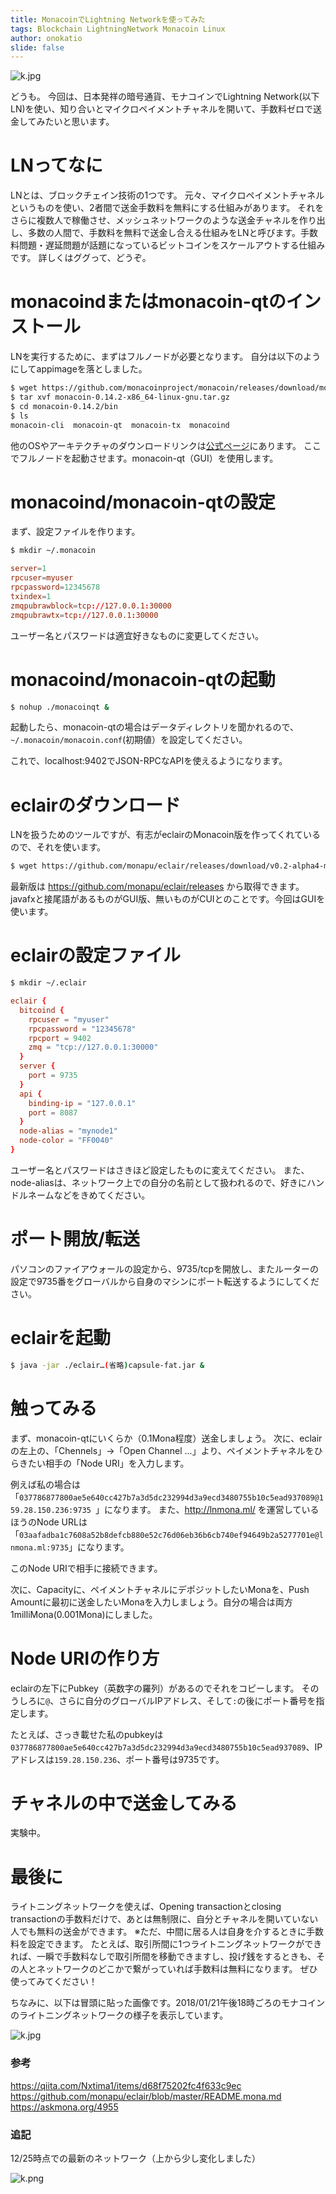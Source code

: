 ```yaml
---
title: MonacoinでLightning Networkを使ってみた
tags: Blockchain LightningNetwork Monacoin Linux
author: onokatio
slide: false
---
```

![k.jpg](https://qiita-image-store.s3.amazonaws.com/0/154157/6cd93fc5-2a9f-f7c9-8227-81bfd688172b.jpeg)


どうも。
今回は、日本発祥の暗号通貨、モナコインでLightning Network(以下LN)を使い、知り合いとマイクロペイメントチャネルを開いて、手数料ゼロで送金してみたいと思います。


# LNってなに

LNとは、ブロックチェイン技術の1つです。
元々、マイクロペイメントチャネルというものを使い、2者間で送金手数料を無料にする仕組みがあります。
それをさらに複数人で稼働させ、メッシュネットワークのような送金チャネルを作り出し、多数の人間で、手数料を無料で送金し合える仕組みをLNと呼びます。手数料問題・遅延問題が話題になっているビットコインをスケールアウトする仕組みです。
詳しくはググって、どうぞ。

# monacoindまたはmonacoin-qtのインストール

LNを実行するために、まずはフルノードが必要となります。
自分は以下のようにしてappimageを落としました。

```bash
$ wget https://github.com/monacoinproject/monacoin/releases/download/monacoin-0.14.2/monacoin-0.14.2-x86_64-linux-gnu.tar.gz
$ tar xvf monacoin-0.14.2-x86_64-linux-gnu.tar.gz
$ cd monacoin-0.14.2/bin
$ ls
monacoin-cli  monacoin-qt  monacoin-tx  monacoind
```

他のOSやアーキテクチャのダウンロードリンクは[公式ページ](https://monacoin.org/)にあります。
ここでフルノードを起動させます。monacoin-qt（GUI）を使用します。

# monacoind/monacoin-qtの設定
まず、設定ファイルを作ります。

```bash
$ mkdir ~/.monacoin
```

```ini:~/.monacoin/monacoin.conf
server=1
rpcuser=myuser
rpcpassword=12345678
txindex=1
zmqpubrawblock=tcp://127.0.0.1:30000
zmqpubrawtx=tcp://127.0.0.1:30000
```

ユーザー名とパスワードは適宜好きなものに変更してください。

# monacoind/monacoin-qtの起動

```bash
$ nohup ./monacoinqt &
```
起動したら、monacoin-qtの場合はデータディレクトリを聞かれるので、`~/.monacoin/monacoin.conf`(初期値）を設定してください。

これで、localhost:9402でJSON-RPCなAPIを使えるようになります。


# eclairのダウンロード

LNを扱うためのツールですが、有志がeclairのMonacoin版を作ってくれているので、それを使います。

```bash
$ wget https://github.com/monapu/eclair/releases/download/v0.2-alpha4-mona2/eclair-node-javafx_2.11-0.2-SNAPSHOT-mona2-8ee486c-capsule-fat.jar
```

最新版は https://github.com/monapu/eclair/releases から取得できます。javafxと接尾語があるものがGUI版、無いものがCUIとのことです。今回はGUIを使います。

# eclairの設定ファイル

```bash
$ mkdir ~/.eclair
```

```ini:~/.eclair/eclair.conf
eclair {
  bitcoind {
    rpcuser = "myuser"
    rpcpassword = "12345678"
    rpcport = 9402
    zmq = "tcp://127.0.0.1:30000"
  }
  server {
    port = 9735
  }
  api {
    binding-ip = "127.0.0.1"
    port = 8087
  }
  node-alias = "mynode1"
  node-color = "FF0040"
}
```

ユーザー名とパスワードはさきほど設定したものに変えてください。
また、node-aliasは、ネットワーク上での自分の名前として扱われるので、好きにハンドルネームなどをきめてください。

# ポート開放/転送

パソコンのファイアウォールの設定から、9735/tcpを開放し、またルーターの設定で9735番をグローバルから自身のマシンにポート転送するようにしてください。

# eclairを起動

```bash
$ java -jar ./eclair…(省略)capsule-fat.jar &
```

# 触ってみる

まず、monacoin-qtにいくらか（0.1Mona程度）送金しましょう。
次に、eclairの左上の、「Chennels」→「Open Channel ...」より、ペイメントチャネルをひらきたい相手の「Node URI」を入力します。

例えば私の場合は「`037786877800ae5e640cc427b7a3d5dc232994d3a9ecd3480755b10c5ead937089@159.28.150.236:9735
`」になります。
また、http://lnmona.ml/ を運営しているほうのNode URLは「`03aafadba1c7608a52b8defcb880e52c76d06eb36b6cb740ef94649b2a5277701e@lnmona.ml:9735`」になります。

このNode URIで相手に接続できます。

次に、Capacityに、ペイメントチャネルにデポジットしたいMonaを、Push Amountに最初に送金したいMonaを入力しましょう。自分の場合は両方1milliMona(0.001Mona)にしました。

# Node URIの作り方

eclairの左下にPubkey（英数字の羅列）があるのでそれをコピーします。
そのうしろに`@`、さらに自分のグローバルIPアドレス、そして`:`の後にポート番号を指定します。

たとえば、さっき載せた私のpubkeyは`037786877800ae5e640cc427b7a3d5dc232994d3a9ecd3480755b10c5ead937089`、IPアドレスは`159.28.150.236`、ポート番号は9735です。

# チャネルの中で送金してみる

実験中。

# 最後に

ライトニングネットワークを使えば、Opening transactionとclosing transactionの手数料だけで、あとは無制限に、自分とチャネルを開いていない人でも無料の送金ができます。
※ただ、中間に居る人は自身を介するときに手数料を設定できます。
たとえば、取引所間に1つライトニングネットワークができれば、一瞬で手数料なしで取引所間を移動できますし、投げ銭をするときも、その人とネットワークのどこかで繋がっていれば手数料は無料になります。
ぜひ使ってみてください！

ちなみに、以下は冒頭に貼った画像です。2018/01/21午後18時ごろのモナコインのライトニングネットワークの様子を表示しています。

![k.jpg](https://qiita-image-store.s3.amazonaws.com/0/154157/6cd93fc5-2a9f-f7c9-8227-81bfd688172b.jpeg)

### 参考

https://qiita.com/Nxtima1/items/d68f75202fc4f633c9ec
https://github.com/monapu/eclair/blob/master/README.mona.md
https://askmona.org/4955

### 追記

12/25時点での最新のネットワーク（上から少し変化しました）

![k.png](https://qiita-image-store.s3.amazonaws.com/0/154157/ebbaa875-7cde-8fc1-b405-ab004429e358.png)

